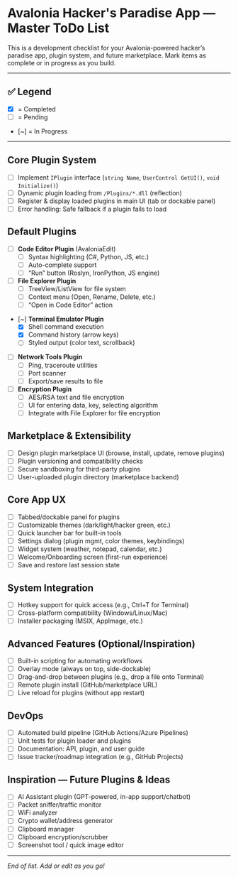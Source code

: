 # Avalonia Hacker's Paradise App — Master ToDo List

This is a development checklist for your Avalonia-powered hacker’s paradise app, plugin system, and future marketplace. Mark items as complete or in progress as you build.

---

## ✅ Legend
- [x] = Completed
- [ ] = Pending
- [~] = In Progress

---

## Core Plugin System
- [ ] Implement `IPlugin` interface (`string Name`, `UserControl GetUI()`, `void Initialize()`)
- [ ] Dynamic plugin loading from `/Plugins/*.dll` (reflection)
- [ ] Register & display loaded plugins in main UI (tab or dockable panel)
- [ ] Error handling: Safe fallback if a plugin fails to load

## Default Plugins
- [ ] **Code Editor Plugin** (AvaloniaEdit)
    - [ ] Syntax highlighting (C#, Python, JS, etc.)
    - [ ] Auto-complete support
    - [ ] “Run” button (Roslyn, IronPython, JS engine)
- [ ] **File Explorer Plugin**
    - [ ] TreeView/ListView for file system
    - [ ] Context menu (Open, Rename, Delete, etc.)
    - [ ] “Open in Code Editor” action
- [~] **Terminal Emulator Plugin**
    - [x] Shell command execution
    - [x] Command history (arrow keys)
    - [ ] Styled output (color text, scrollback)
- [ ] **Network Tools Plugin**
    - [ ] Ping, traceroute utilities
    - [ ] Port scanner
    - [ ] Export/save results to file
- [ ] **Encryption Plugin**
    - [ ] AES/RSA text and file encryption
    - [ ] UI for entering data, key, selecting algorithm
    - [ ] Integrate with File Explorer for file encryption

## Marketplace & Extensibility
- [ ] Design plugin marketplace UI (browse, install, update, remove plugins)
- [ ] Plugin versioning and compatibility checks
- [ ] Secure sandboxing for third-party plugins
- [ ] User-uploaded plugin directory (marketplace backend)

## Core App UX
- [ ] Tabbed/dockable panel for plugins
- [ ] Customizable themes (dark/light/hacker green, etc.)
- [ ] Quick launcher bar for built-in tools
- [ ] Settings dialog (plugin mgmt, color themes, keybindings)
- [ ] Widget system (weather, notepad, calendar, etc.)
- [ ] Welcome/Onboarding screen (first-run experience)
- [ ] Save and restore last session state

## System Integration
- [ ] Hotkey support for quick access (e.g., Ctrl+T for Terminal)
- [ ] Cross-platform compatibility (Windows/Linux/Mac)
- [ ] Installer packaging (MSIX, AppImage, etc.)

## Advanced Features (Optional/Inspiration)
- [ ] Built-in scripting for automating workflows
- [ ] Overlay mode (always on top, side-dockable)
- [ ] Drag-and-drop between plugins (e.g., drop a file onto Terminal)
- [ ] Remote plugin install (GitHub/marketplace URL)
- [ ] Live reload for plugins (without app restart)

## DevOps
- [ ] Automated build pipeline (GitHub Actions/Azure Pipelines)
- [ ] Unit tests for plugin loader and plugins
- [ ] Documentation: API, plugin, and user guide
- [ ] Issue tracker/roadmap integration (e.g., GitHub Projects)

## Inspiration — Future Plugins & Ideas
- [ ] AI Assistant plugin (GPT-powered, in-app support/chatbot)
- [ ] Packet sniffer/traffic monitor
- [ ] WiFi analyzer
- [ ] Crypto wallet/address generator
- [ ] Clipboard manager
- [ ] Clipboard encryption/scrubber
- [ ] Screenshot tool / quick image editor

---

*End of list. Add or edit as you go!*
